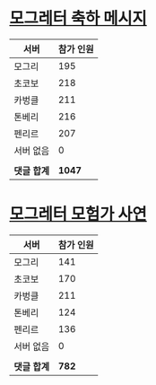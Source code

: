 # [모그레터 축하 메시지](./Event250701_v7_2_10th_moogleletter0.md)

|서버|참가 인원|
|-|-|
|모그리|195|
|초코보|218|
|카벙클|211|
|톤베리|216|
|펜리르|207|
|서버 없음|0|
|||
|**댓글 합계**|**1047**|


# [모그레터 모험가 사연](./Event250701_v7_2_10th_moogleletter1.md)

|서버|참가 인원|
|-|-|
|모그리|141|
|초코보|170|
|카벙클|211|
|톤베리|124|
|펜리르|136|
|서버 없음|0|
|||
|**댓글 합계**|**782**|


